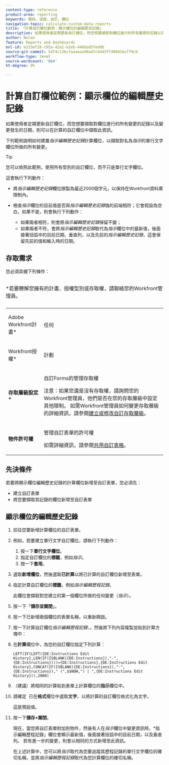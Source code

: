 ```yaml
---
content-type: reference
product-area: reporting
keywords: 稽核，追蹤，自訂，欄位
navigation-topic: calculate-custom-data-reports
title: 「計算自訂欄位範例：顯示欄位的編輯歷史記錄」
description: 如果使用者定期更新自訂欄位，而您想要擷取對欄位進行的所有變更的記錄以及變更發生的日期，則可以在計算的自訂欄位中擷取此資訊。
author: Nolan
feature: Reports and Dashboards
exl-id: e233ef28-c95a-42a1-b2eb-448dad5feddb
source-git-commit: 54f4c136cfaaaaaa90a4fc64d3ffd06816cff9cb
workflow-type: tm+mt
source-wordcount: '664'
ht-degree: 0%

---
```


# 計算自訂欄位範例：顯示欄位的編輯歷史記錄

如果使用者定期更新自訂欄位，而您想要擷取對欄位進行的所有變更的記錄以及變更發生的日期，則可以在計算的自訂欄位中擷取此資訊。

下列範例說明如何建置&#x200B;*指示編輯歷史記錄*&#x200B;計算欄位，以擷取對名為&#x200B;*指示*&#x200B;的單行文字欄位所做的所有變更。

>[!TIP]
>
>您可以依照此範例，使用所有型別的自訂欄位，而不只是單行文字欄位。

這會執行下列動作： 

* 將&#x200B;*指示編輯歷史記錄*&#x200B;欄位限製為最近2000個字元，以保持在Workfront資料庫限制內。
* 檢查&#x200B;*指示*&#x200B;欄位的目前值是否與&#x200B;*指示編輯歷史記錄*&#x200B;值的前端相符；它會假設為空白，如果不是，則會執行下列動作： 

   * 如果兩者相符，則會將&#x200B;*指示編輯歷史記錄*&#x200B;保留不變；
   * 如果兩者不符，會將&#x200B;*指示編輯歷史記錄*&#x200B;取代為&#x200B;*指示*&#x200B;欄位中的最新值，後面接著括弧中的目前日期、垂直列，以及先前的&#x200B;*指示編輯歷史記錄*，這會保留先前的值和輸入時的日期。

## 存取需求

您必須具備下列條件：

<table style="table-layout:auto"> 
 <caption style="text-align: left;"> 
  <p>*若要瞭解您擁有的計畫、授權型別或存取權，請聯絡您的Workfront管理員。</p> 
 </caption> 
 <col> 
 </col> 
 <col> 
 </col> 
 <tbody> 
  <tr> 
   <td> <p>Adobe Workfront計畫*</p> </td> 
   <td>任何</td> 
  </tr> 
  <tr> 
   <td> <p>Workfront授權*</p> </td> 
   <td> <p>計劃 </p> </td> 
  </tr> 
  <tr> 
   <td><strong>存取層級設定*</strong> </td> 
   <td> <p>自訂Forms的管理存取權</p> <p>注意：如果您還是沒有存取權，請詢問您的Workfront管理員，他們是否在您的存取層級中設定其他限制。 如需Workfront管理員如何變更存取層級的詳細資訊，請參閱<a href="../../../administration-and-setup/add-users/configure-and-grant-access/create-modify-access-levels.md" class="MCXref xref">建立或修改自訂存取層級</a>。</p> </td> 
  </tr> 
  <tr> 
   <td> <p><strong>物件許可權</strong> </p> </td> 
   <td> <p>管理自訂表單的許可權 </p> <p>如需詳細資訊，請參閱<a href="../../../administration-and-setup/customize-workfront/create-manage-custom-forms/share-access-to-a-custom-form.md" class="MCXref xref">共用自訂表格</a>。<br></p> </td> 
  </tr> 
 </tbody> 
</table>

## 先決條件

若要將顯示欄位編輯歷史記錄的計算欄位新增至自訂表單，您必須先：

* 建立自訂表單
* 將您要擷取其記錄的欄位新增至自訂表單

## 顯示欄位的編輯歷史記錄

1. 前往您要新增計算欄位的自訂表單。

1. 例如，若要建立單行文字自訂欄位，請執行下列動作：

   1. 按一下&#x200B;**單行文字欄位**。
   1. 指定自訂欄位的&#x200B;**標籤**，例如&#x200B;*指示*。
   1. 按一下&#x200B;**套用**。

1. 選取&#x200B;**新增欄位**，然後選取&#x200B;**已計算**&#x200B;以將已計算的自訂欄位新增至表單。
1. 指定計算自訂欄位的&#x200B;**標籤**，例如&#x200B;*指示編輯歷程記錄*。

   此欄位會擷取對您建立的第一個欄位所做的任何變更（*指示*）。

1. 按一下「**儲存並關閉**」。
1. 按一下已新增兩個欄位的表單名稱，以重新開啟。
1. 按一下計算自訂欄位&#x200B;*指示編輯歷程記錄，*，然後將下列內容複製並貼到計算方塊中：
1. 在&#x200B;**計算**&#x200B;欄位中，為您的自訂欄位指定下列計算：

   ```
   LEFT(IF(LEFT({DE:Instructions Edit History},LEN(IF(ISBLANK({DE:Instructions}),"-",{DE:Instructions})))={DE:Instructions},{DE:Instructions Edit History},CONCAT(IF(ISBLANK({DE:Instructions}),"-",{DE:Instructions})," (",$$NOW,") | ",{DE:Instructions Edit History})),2000)
   ```

1. （建議）將相同的計算貼到表單上計算欄位的&#x200B;**指示**&#x200B;欄位中。
1. 請確定  已在&#x200B;**格式**&#x200B;欄位中選取&#x200B;**文字**，以將計算的自訂欄位格式化為文字。

   這是預設值。

1. 按一下&#x200B;**儲存+關閉**。

   現在，當您將自訂表單附加到物件，然後有人在&#x200B;*指示*&#x200B;欄位中變更資訊時，*指示編輯歷程記錄」欄位會顯示最新值，後面接著括弧中的目前日期，以及垂直列。 若有進一步的變更，則會以相同的方式新增至此資訊。

   在上述計算中，您可以將&#x200B;*指示*&#x200B;取代為您要追蹤其歷程記錄的單行文字欄位的確切名稱，並將&#x200B;*指示編輯歷程記錄*&#x200B;取代為您計算欄位的確切名稱。
